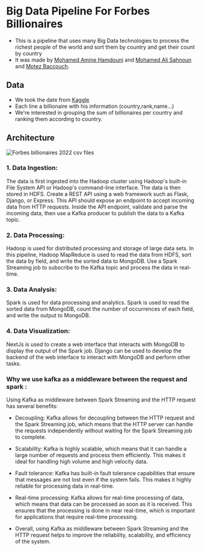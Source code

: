 # Big Data Pipeline For Forbes Billionaires

- This is a pipeline that uses many Big Data technologies to process the richest people of the world and sort them by country and get their count by country
- It was made by [Mohamed Amine Hamdouni](https://github.com/Dopeamin) and [Mohamed Ali Sahnoun](https://github.com/dalideco) and [Motez Baccouch](https://github.com/motez-baccouch).

## Data
- We took the date  from [Kaggle](https://www.kaggle.com/datasets/shrikrishnaparab/forbes-billionaires-and-companies-2022?resource=download)
- Each line a billionaire with his information (country,rank,name...)
- We're interested in grouping the sum of billionaires per country and ranking them according to country.

## Architecture
![Forbes billionaires 2022 csv files](https://i.imgur.com/y15xczk.png)

### 1. Data Ingestion:
The data is first ingested into the Hadoop cluster using Hadoop's built-in File System API or Hadoop's command-line interface. The data is then stored in HDFS.
Create a REST API using a web framework such as Flask, Django, or Express. This API should expose an endpoint to accept incoming data from HTTP requests.
Inside the API endpoint, validate and parse the incoming data, then use a Kafka producer to publish the data to a Kafka topic.

### 2. Data Processing:
Hadoop is used for distributed processing and storage of large data sets. In this pipeline, Hadoop MapReduce is used to read the data from HDFS, sort the data by field, and write the sorted data to MongoDB.
Use a Spark Streaming job to subscribe to the Kafka topic and process the data in real-time.

### 3. Data Analysis:
Spark is used for data processing and analytics. Spark is used to read the sorted data from MongoDB, count the number of occurrences of each field, and write the output to MongoDB.

### 4. Data Visualization:
NextJs is used to create a web interface that interacts with MongoDB to display the output of the Spark job. Django can be used to develop the backend of the web interface to interact with MongoDB and perform other tasks.

### Why we use kafka as a middleware between the request and spark :
Using Kafka as middleware between Spark Streaming and the HTTP request has several benefits:

- Decoupling: Kafka allows for decoupling between the HTTP request and the Spark Streaming job, which means that the HTTP server can handle the requests independently without waiting for the Spark Streaming job to complete.

- Scalability: Kafka is highly scalable, which means that it can handle a large number of requests and process them efficiently. This makes it ideal for handling high volume and high velocity data.

- Fault tolerance: Kafka has built-in fault tolerance capabilities that ensure that messages are not lost even if the system fails. This makes it highly reliable for processing data in real-time.

- Real-time processing: Kafka allows for real-time processing of data, which means that data can be processed as soon as it is received. This ensures that the processing is done in near real-time, which is important for applications that require real-time processing.

- Overall, using Kafka as middleware between Spark Streaming and the HTTP request helps to improve the reliability, scalability, and efficiency of the system.